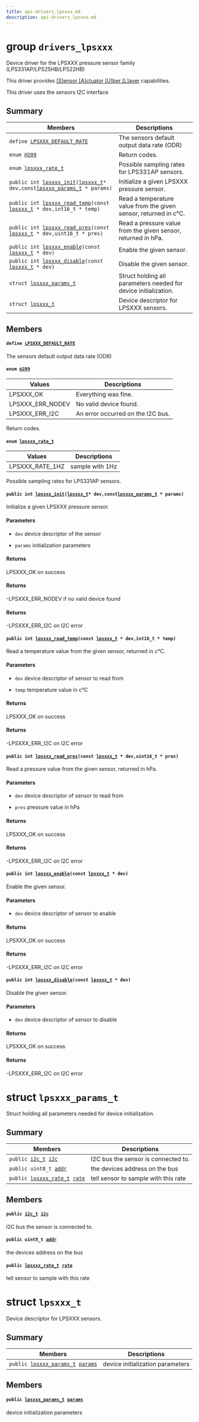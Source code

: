 ```yaml
---
title: api-drivers_lpsxxx.md
description: api-drivers_lpsxxx.md
---
```

# group `drivers_lpsxxx` 

Device driver for the LPSXXX pressure sensor family (LPS331AP/LPS25HB/LPS22HB)

This driver provides [[S]ensor [A]ctuator [U]ber [L]ayer](./doc/starlight-docs/src/content/docs/apidoc/api-undefined.md#group__drivers__saul) capabilities.

This driver uses the sensors I2C interface

## Summary

 Members                        | Descriptions                                
--------------------------------|---------------------------------------------
`define `[`LPSXXX_DEFAULT_RATE`](#group__drivers__lpsxxx_1ga5c9d3eadf269200bada007b484e17b8a)            | The sensors default output data rate (ODR)
`enum `[`@209`](#group__drivers__lpsxxx_1gafded920d42f51b77f7f86b5057dd4516)            | Return codes.
`enum `[`lpsxxx_rate_t`](#group__drivers__lpsxxx_1gada61d6587c295b1dc8ee8bafb5fe9b55)            | Possible sampling rates for LPS331AP sensors.
`public int `[`lpsxxx_init`](#group__drivers__lpsxxx_1gab1a97462746b6830a061e9adc9adbe35)`(`[`lpsxxx_t`](./doc/starlight-docs/src/content/docs/apidoc/api-drivers_lpsxxx.md#structlpsxxx__t)` * dev,const `[`lpsxxx_params_t`](./doc/starlight-docs/src/content/docs/apidoc/api-drivers_lpsxxx.md#structlpsxxx__params__t)` * params)`            | Initialize a given LPSXXX pressure sensor.
`public int `[`lpsxxx_read_temp`](#group__drivers__lpsxxx_1ga0dc40869bfa4c7c8f1c6ccd458a5b8ba)`(const `[`lpsxxx_t`](./doc/starlight-docs/src/content/docs/apidoc/api-drivers_lpsxxx.md#structlpsxxx__t)` * dev,int16_t * temp)`            | Read a temperature value from the given sensor, returned in c°C.
`public int `[`lpsxxx_read_pres`](#group__drivers__lpsxxx_1gaed8a1bfb9c483e9b64f0aa1669d610f6)`(const `[`lpsxxx_t`](./doc/starlight-docs/src/content/docs/apidoc/api-drivers_lpsxxx.md#structlpsxxx__t)` * dev,uint16_t * pres)`            | Read a pressure value from the given sensor, returned in hPa.
`public int `[`lpsxxx_enable`](#group__drivers__lpsxxx_1gaf23fb07a41b0d1e335267604fa9ca5af)`(const `[`lpsxxx_t`](./doc/starlight-docs/src/content/docs/apidoc/api-drivers_lpsxxx.md#structlpsxxx__t)` * dev)`            | Enable the given sensor.
`public int `[`lpsxxx_disable`](#group__drivers__lpsxxx_1gab178460f746627e4ca059eba3f27e0e2)`(const `[`lpsxxx_t`](./doc/starlight-docs/src/content/docs/apidoc/api-drivers_lpsxxx.md#structlpsxxx__t)` * dev)`            | Disable the given sensor.
`struct `[`lpsxxx_params_t`](#structlpsxxx__params__t) | Struct holding all parameters needed for device initialization.
`struct `[`lpsxxx_t`](#structlpsxxx__t) | Device descriptor for LPSXXX sensors.

## Members

#### `define `[`LPSXXX_DEFAULT_RATE`](#group__drivers__lpsxxx_1ga5c9d3eadf269200bada007b484e17b8a) 

The sensors default output data rate (ODR)

#### `enum `[`@209`](#group__drivers__lpsxxx_1gafded920d42f51b77f7f86b5057dd4516) 

 Values                         | Descriptions                                
--------------------------------|---------------------------------------------
LPSXXX_OK            | Everything was fine.
LPSXXX_ERR_NODEV            | No valid device found.
LPSXXX_ERR_I2C            | An error occurred on the I2C bus.

Return codes.

#### `enum `[`lpsxxx_rate_t`](#group__drivers__lpsxxx_1gada61d6587c295b1dc8ee8bafb5fe9b55) 

 Values                         | Descriptions                                
--------------------------------|---------------------------------------------
LPSXXX_RATE_1HZ            | sample with 1Hz

Possible sampling rates for LPS331AP sensors.

#### `public int `[`lpsxxx_init`](#group__drivers__lpsxxx_1gab1a97462746b6830a061e9adc9adbe35)`(`[`lpsxxx_t`](./doc/starlight-docs/src/content/docs/apidoc/api-drivers_lpsxxx.md#structlpsxxx__t)` * dev,const `[`lpsxxx_params_t`](./doc/starlight-docs/src/content/docs/apidoc/api-drivers_lpsxxx.md#structlpsxxx__params__t)` * params)` 

Initialize a given LPSXXX pressure sensor.

#### Parameters
* `dev` device descriptor of the sensor 

* `params` initialization parameters

#### Returns
LPSXXX_OK on success 

#### Returns
-LPSXXX_ERR_NODEV if no valid device found 

#### Returns
-LPSXXX_ERR_I2C on I2C error

#### `public int `[`lpsxxx_read_temp`](#group__drivers__lpsxxx_1ga0dc40869bfa4c7c8f1c6ccd458a5b8ba)`(const `[`lpsxxx_t`](./doc/starlight-docs/src/content/docs/apidoc/api-drivers_lpsxxx.md#structlpsxxx__t)` * dev,int16_t * temp)` 

Read a temperature value from the given sensor, returned in c°C.

#### Parameters
* `dev` device descriptor of sensor to read from 

* `temp` temperature value in c°C

#### Returns
LPSXXX_OK on success 

#### Returns
-LPSXXX_ERR_I2C on I2C error

#### `public int `[`lpsxxx_read_pres`](#group__drivers__lpsxxx_1gaed8a1bfb9c483e9b64f0aa1669d610f6)`(const `[`lpsxxx_t`](./doc/starlight-docs/src/content/docs/apidoc/api-drivers_lpsxxx.md#structlpsxxx__t)` * dev,uint16_t * pres)` 

Read a pressure value from the given sensor, returned in hPa.

#### Parameters
* `dev` device descriptor of sensor to read from 

* `pres` pressure value in hPa

#### Returns
LPSXXX_OK on success 

#### Returns
-LPSXXX_ERR_I2C on I2C error

#### `public int `[`lpsxxx_enable`](#group__drivers__lpsxxx_1gaf23fb07a41b0d1e335267604fa9ca5af)`(const `[`lpsxxx_t`](./doc/starlight-docs/src/content/docs/apidoc/api-drivers_lpsxxx.md#structlpsxxx__t)` * dev)` 

Enable the given sensor.

#### Parameters
* `dev` device descriptor of sensor to enable

#### Returns
LPSXXX_OK on success 

#### Returns
-LPSXXX_ERR_I2C on I2C error

#### `public int `[`lpsxxx_disable`](#group__drivers__lpsxxx_1gab178460f746627e4ca059eba3f27e0e2)`(const `[`lpsxxx_t`](./doc/starlight-docs/src/content/docs/apidoc/api-drivers_lpsxxx.md#structlpsxxx__t)` * dev)` 

Disable the given sensor.

#### Parameters
* `dev` device descriptor of sensor to disable

#### Returns
LPSXXX_OK on success 

#### Returns
-LPSXXX_ERR_I2C on I2C error

# struct `lpsxxx_params_t` 

Struct holding all parameters needed for device initialization.

## Summary

 Members                        | Descriptions                                
--------------------------------|---------------------------------------------
`public `[`i2c_t`](./doc/starlight-docs/src/content/docs/apidoc/api-undefined.md#group__drivers__periph__i2c_1ga53bedf646ffe6ddd17f13b893a17fa74)` `[`i2c`](#structlpsxxx__params__t_1a1a1241f06fcb6968180e7d587a48f5e6) | I2C bus the sensor is connected to.
`public uint8_t `[`addr`](#structlpsxxx__params__t_1afb196800f7fba6a5821a4c870d5779b6) | the devices address on the bus
`public `[`lpsxxx_rate_t`](./doc/starlight-docs/src/content/docs/apidoc/api-undefined.md#group__drivers__lpsxxx_1gada61d6587c295b1dc8ee8bafb5fe9b55)` `[`rate`](#structlpsxxx__params__t_1a25243cb2076b73593beccc5912ca5a74) | tell sensor to sample with this rate

## Members

#### `public `[`i2c_t`](./doc/starlight-docs/src/content/docs/apidoc/api-undefined.md#group__drivers__periph__i2c_1ga53bedf646ffe6ddd17f13b893a17fa74)` `[`i2c`](#structlpsxxx__params__t_1a1a1241f06fcb6968180e7d587a48f5e6) 

I2C bus the sensor is connected to.

#### `public uint8_t `[`addr`](#structlpsxxx__params__t_1afb196800f7fba6a5821a4c870d5779b6) 

the devices address on the bus

#### `public `[`lpsxxx_rate_t`](./doc/starlight-docs/src/content/docs/apidoc/api-undefined.md#group__drivers__lpsxxx_1gada61d6587c295b1dc8ee8bafb5fe9b55)` `[`rate`](#structlpsxxx__params__t_1a25243cb2076b73593beccc5912ca5a74) 

tell sensor to sample with this rate

# struct `lpsxxx_t` 

Device descriptor for LPSXXX sensors.

## Summary

 Members                        | Descriptions                                
--------------------------------|---------------------------------------------
`public `[`lpsxxx_params_t`](./doc/starlight-docs/src/content/docs/apidoc/api-drivers_lpsxxx.md#structlpsxxx__params__t)` `[`params`](#structlpsxxx__t_1a21ce30a50c3e8fa983d29cee36b5c37f) | device initialization parameters

## Members

#### `public `[`lpsxxx_params_t`](./doc/starlight-docs/src/content/docs/apidoc/api-drivers_lpsxxx.md#structlpsxxx__params__t)` `[`params`](#structlpsxxx__t_1a21ce30a50c3e8fa983d29cee36b5c37f) 

device initialization parameters

